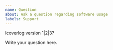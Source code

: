 ```yaml
---
name: Question
about: Ask a question regarding software usage
labels: Support
---
```


Icoverlog version 1|2|3?

Write your question here.
